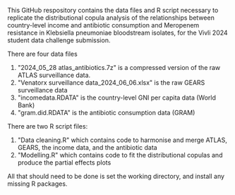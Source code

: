 This GitHub respository contains the data files and R script necessary to replicate the distributional copula analysis of the relationships between country-level income and antibiotic consumption and Meropenem resistance in Klebsiella pneumoniae bloodstream isolates, for the Vivli 2024 student data challenge submission.

There are four data files
1. "2024_05_28 atlas_antibiotics.7z" is a compressed version of the raw ATLAS surveillance data.
2. "Venatorx surveillance data_2024_06_06.xlsx" is the raw GEARS surveillance data
3. "incomedata.RDATA" is the country-level GNI per capita data (World Bank)
4. "gram.did.RDATA" is the antibiotic consumption data (GRAM)

There are two R script files:
1. "Data cleaning.R" which contains code to harmonise and merge ATLAS, GEARS, the income data, and the antibiotic data
2. "Modelling.R" which contains code to fit the distributional copulas and produce the partial effects plots

All that should need to be done is set the working directory, and install any missing R packages.
